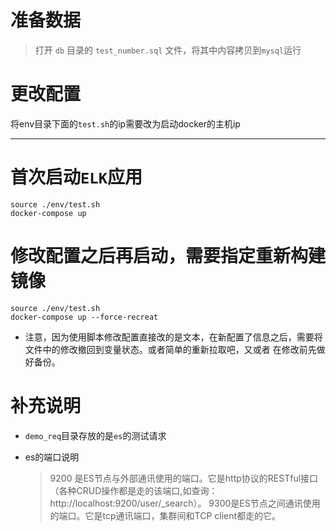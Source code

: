 # 准备数据
> 打开 `db` 目录的 `test_number.sql` 文件，将其中内容拷贝到`mysql`运行

# 更改配置
将env目录下面的`test.sh`的ip需要改为启动docker的主机ip

---


# 首次启动`ELK`应用
```shell
source ./env/test.sh
docker-compose up

```

# 修改配置之后再启动，需要指定重新构建镜像
```shell
source ./env/test.sh
docker-compose up --force-recreat
```

* 注意，因为使用脚本修改配置直接改的是文本，在新配置了信息之后，需要将文件中的修改撤回到变量状态。或者简单的重新拉取吧，又或者
在修改前先做好备份。

# 补充说明
* `demo_req`目录存放的是`es`的测试请求

* es的端口说明
	> 9200 是ES节点与外部通讯使用的端口。它是http协议的RESTful接口（各种CRUD操作都是走的该端口,如查询：http://localhost:9200/user/_search）。
	> 9300是ES节点之间通讯使用的端口。它是tcp通讯端口，集群间和TCP client都走的它。





